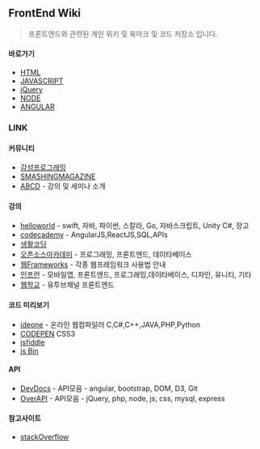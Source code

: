 ## FrontEnd Wiki
> 프론트엔드와 관련된 개인 위키 및 북마크 및 코드 저장소 입니다. 


#### 바로가기

* [HTML](https://github.com/evashork/taco/tree/master/frontend/html)
* [JAVASCRIPT](https://github.com/evashork/taco/tree/master/frontend/javascript)
* [jQuery](https://github.com/evashork/taco/tree/master/frontend/jquery)
* [NODE](https://github.com/evashork/taco/tree/master/frontend/node)
* [ANGULAR](https://github.com/evashork/taco/tree/master/frontend/angular)

### LINK

#### 커뮤니티
* [감성프로그래밍](http://programmingsummaries.tistory.com/)
* [SMASHINGMAGAZINE](https://www.smashingmagazine.com/)
* [ABCD](http://abcds.kr/) - 강의 및 세미나 소개 


#### 강의
* [helloworld](http://tryhelloworld.co.kr/courses) - swift, 자바, 파이썬, 스칼라, Go, 자바스크립트, Unity C#, 장고
* [codecademy](https://www.codecademy.com/) - AngularJS,ReactJS,SQL,APIs
* [생활코딩](https://opentutorials.org/course/1) 
* [오픈소스아카데미](http://olc.kr/main/index.jsp) - 프로그래밍, 프론트엔드, 데이타베이스
* [웹Frameworks](http://webframeworks.kr/getstarted/) - 각종 웹프레임워크 사용법 안내
* [인프런](https://www.inflearn.com/) - 모바일앱, 프론트엔드, 프로그래밍,데이타베이스, 디자인, 유니티, 기타
* [웹학교](https://www.youtube.com/channel/UCjTQHbtYgSVCwU-sfVukZpw) - 유투브채널 프론트엔드


#### 코드 미리보기
* [ideone](http://ideone.com/) - 온라인 웹컴파일러 C,C#,C++,JAVA,PHP,Python
* [CODEPEN](http://codepen.io/) CSS3 
* [jsfiddle](https://jsfiddle.net/)
* [js Bin](http://jsbin.com/) 


#### API
* [DevDocs](http://devdocs.io/) - API모음 - angular, bootstrap, DOM, D3, Git
* [OverAPI](http://overapi.com/) - API모음 - jQuery, php, node, js, css, mysql, express


#### 참고사이트
* [stackOverflow](http://stackoverflow.com/)


